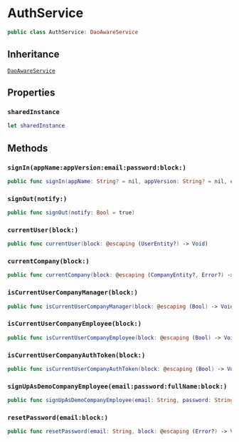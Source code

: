 # AuthService

``` swift
public class AuthService: DaoAwareService
```

## Inheritance

[`DaoAwareService`](configwise-sdk-ios/DaoAwareService)

## Properties

### `sharedInstance`

``` swift
let sharedInstance
```

## Methods

### `signIn(appName:appVersion:email:password:block:)`

``` swift
public func signIn(appName: String? = nil, appVersion: String? = nil, email: String? = nil, password: String? = nil, block: @escaping (UserEntity?, Error?) -> Void)
```

### `signOut(notify:)`

``` swift
public func signOut(notify: Bool = true)
```

### `currentUser(block:)`

``` swift
public func currentUser(block: @escaping (UserEntity?) -> Void)
```

### `currentCompany(block:)`

``` swift
public func currentCompany(block: @escaping (CompanyEntity?, Error?) -> Void)
```

### `isCurrentUserCompanyManager(block:)`

``` swift
public func isCurrentUserCompanyManager(block: @escaping (Bool) -> Void)
```

### `isCurrentUserCompanyEmployee(block:)`

``` swift
public func isCurrentUserCompanyEmployee(block: @escaping (Bool) -> Void)
```

### `isCurrentUserCompanyAuthToken(block:)`

``` swift
public func isCurrentUserCompanyAuthToken(block: @escaping (Bool) -> Void)
```

### `signUpAsDemoCompanyEmployee(email:password:fullName:block:)`

``` swift
public func signUpAsDemoCompanyEmployee(email: String, password: String, fullName: String, block: @escaping (String?, Error?) -> Void)
```

### `resetPassword(email:block:)`

``` swift
public func resetPassword(email: String, block: @escaping (Error?) -> Void)
```
